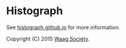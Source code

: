 # Histograph

See [histograph.github.io](http://histograph.github.io) for more information.

Copyright (C) 2015 [Waag Society](http://waag.org).
